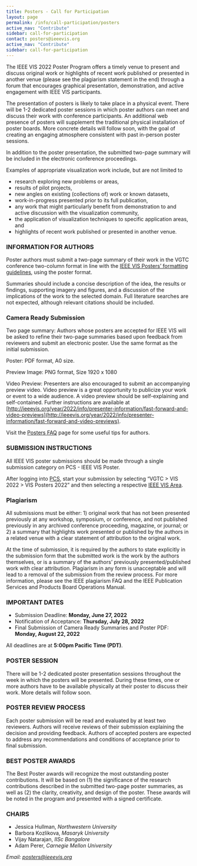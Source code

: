 ```yaml
---
title: Posters - Call for Participation
layout: page
permalink: /info/call-participation/posters
active_nav: "Contribute"
sidebar: call-for-participation
contact: posters@ieeevis.org
active_nav: "Contribute"
sidebar: call-for-participation
---
```


The IEEE VIS 2022 Poster Program offers a timely venue to present and discuss original work or highlights of recent work published or presented in another venue (please see the plagiarism statement in the end) through a forum that encourages graphical presentation, demonstration, and active engagement with IEEE VIS participants.

The presentation of posters is likely to take place in a physical event. There will be 1-2 dedicated poster sessions in which poster authors can meet and discuss their work with conference participants. An additional web presence of posters will supplement the traditional physical installation of poster boards. More concrete details will follow soon, with the goal of creating an engaging atmosphere consistent with past in-person poster sessions.   

In addition to the poster presentation, the submitted two-page summary will be included in the electronic conference proceedings. 

Examples of appropriate visualization work include, but are not limited to


* research exploring new problems or areas,
* results of pilot projects,
* new angles on existing (collections of) work or known datasets,
* work-in-progress presented prior to its full publication,
* any work that might particularly benefit from demonstration to and
  active discussion with the visualization community,
* the application of visualization techniques to
  specific application areas, and 
* highlights of recent work published or presented in another venue.

### INFORMATION FOR AUTHORS

Poster authors must submit a two-page summary of their work in the VGTC conference two-column format in line with the [IEEE VIS Posters’ formatting guidelines](https://tc.computer.org/vgtc/publications/conference), using the poster format.

Summaries should include a concise description of the idea, the results or findings, supporting imagery and figures, and a discussion of the implications of the work to the selected domain. Full literature searches are not expected, although relevant citations should be included.

### Camera Ready Submission

Two page summary: Authors whose posters are accepted for IEEE VIS will be asked to refine their two-page summaries based upon feedback from reviewers and submit an electronic poster. Use the same format as the initial submission.

Poster: PDF format, A0 size.

Preview Image: PNG format, Size 1920 x 1080

Video Preview: Presenters are also encouraged to submit an accompanying preview video. Video preview is a great opportunity to publicize your work or event to a wide audience. A video preview should be self-explaining and self-contained. Further instructions are available at [http://ieeevis.org/year/2022/info/presenter-information/fast-forward-and-video-previews](http://ieeevis.org/year/2022/info/presenter-information/fast-forward-and-video-previews).

Visit the [Posters FAQ](http://ieeevis.org/year/2022/info/call-participation/posters-faq) page for some useful tips for authors.


### SUBMISSION INSTRUCTIONS

All IEEE VIS poster submissions should be made through a single submission category on PCS - IEEE VIS Poster.

After logging into [PCS](https://new.precisionconference.com/submissions), start your submission by selecting “VGTC > VIS 2022 > VIS Posters 2022” and then selecting a respective [IEEE VIS Area](http://ieeevis.org/year/2022/info/call-participation/area-model#description-of-vis-areas).

### Plagiarism
All submissions must be either: 1) original work that has not been presented previously at any workshop, symposium, or conference, and not published previously in any archived conference proceeding, magazine, or journal; or 2) a summary that highlights work presented or published by the authors in a related venue with a clear statement of attribution to the original work. 

At the time of submission, it is required by the authors to state explicitly in the submission form that the submitted work is the work by the authors themselves, or is a summary of the authors’ previously presented/published work with clear attribution. Plagiarism in any form is unacceptable and will lead to a removal of the submission from the review process. For more information, please see the IEEE plagiarism FAQ and the IEEE Publication Services and Products Board Operations Manual.

### IMPORTANT DATES

* Submission Deadline: **Monday, June 27, 2022**
* Notification of Acceptance: **Thursday, July 28, 2022**
* Final Submission of Camera Ready Summaries and Poster PDF: **Monday, August 22, 2022**

All deadlines are at **5:00pm Pacific Time (PDT)**.

### POSTER SESSION

There will be 1-2 dedicated poster presentation sessions throughout the week in which the posters will be presented. During these times, one or more authors have to be available physically at their poster to discuss their work. More details will follow soon.

### POSTER REVIEW PROCESS

Each poster submission will be read and evaluated by at least two reviewers. Authors will receive reviews of their submission explaining the decision and providing feedback. Authors of accepted posters are expected to address any recommendations and conditions of acceptance prior to final submission.

### BEST POSTER AWARDS 

The Best Poster awards will recognize the most outstanding poster contributions. It will be based on (1)  the significance of the research contributions described in the submitted two-page poster summaries, as well as (2) the clarity, creativity, and design of the poster. These awards will be noted in the program and presented with a signed certificate.


### CHAIRS

* Jessica Hullman, *Northwestern University*
* Barbora Kozlikova, *Masaryk University*
* Vijay Natarajan, *IISc Bangalore*
* Adam Perer, *Carnegie Mellon University*

*Email: [posters@ieeevis.org](mailto:posters@ieeevis.org)*
